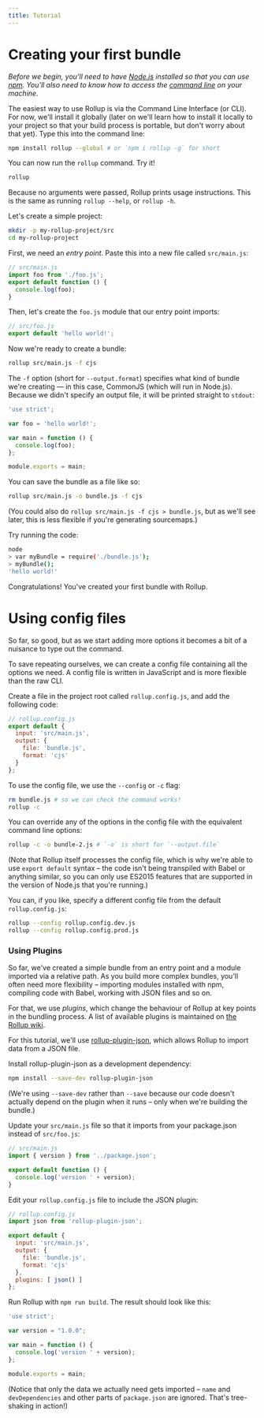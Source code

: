 ```yaml
---
title: Tutorial
---
```


# Creating your first bundle

*Before we begin, you'll need to have [Node.js](https://nodejs.org) installed so that you can use [npm](https://npmjs.com). You'll also need to know how to access the [command line](https://www.codecademy.com/learn/learn-the-command-line) on your machine.*

The easiest way to use Rollup is via the Command Line Interface (or CLI). For now, we'll install it globally (later on we'll learn how to install it locally to your project so that your build process is portable, but don't worry about that yet). Type this into the command line:

```bash
npm install rollup --global # or `npm i rollup -g` for short
```

You can now run the `rollup` command. Try it!

```bash
rollup
```

Because no arguments were passed, Rollup prints usage instructions. This is the same as running `rollup --help`, or `rollup -h`.

Let's create a simple project:

```bash
mkdir -p my-rollup-project/src
cd my-rollup-project
```

First, we need an *entry point*. Paste this into a new file called `src/main.js`:

```js
// src/main.js
import foo from './foo.js';
export default function () {
  console.log(foo);
}
```

Then, let's create the `foo.js` module that our entry point imports:

```js
// src/foo.js
export default 'hello world!';
```

Now we're ready to create a bundle:

```bash
rollup src/main.js -f cjs
```

The `-f` option (short for `--output.format`) specifies what kind of bundle we're creating — in this case, CommonJS (which will run in Node.js). Because we didn't specify an output file, it will be printed straight to `stdout`:

```js
'use strict';

var foo = 'hello world!';

var main = function () {
  console.log(foo);
};

module.exports = main;
```

You can save the bundle as a file like so:

```bash
rollup src/main.js -o bundle.js -f cjs
```

(You could also do `rollup src/main.js -f cjs > bundle.js`, but as we'll see later, this is less flexible if you're generating sourcemaps.)

Try running the code:

```bash
node
> var myBundle = require('./bundle.js');
> myBundle();
'hello world!'
```

Congratulations! You've created your first bundle with Rollup.

# Using config files

So far, so good, but as we start adding more options it becomes a bit of a nuisance to type out the command.

To save repeating ourselves, we can create a config file containing all the options we need. A config file is written in JavaScript and is more flexible than the raw CLI.

Create a file in the project root called `rollup.config.js`, and add the following code:

```js
// rollup.config.js
export default {
  input: 'src/main.js',
  output: {
    file: 'bundle.js',
    format: 'cjs'
  }
};
```

To use the config file, we use the `--config` or `-c` flag:

```bash
rm bundle.js # so we can check the command works!
rollup -c
```

You can override any of the options in the config file with the equivalent command line options:

```bash
rollup -c -o bundle-2.js # `-o` is short for `--output.file`
```

(Note that Rollup itself processes the config file, which is why we're able to use `export default` syntax – the code isn't being transpiled with Babel or anything similar, so you can only use ES2015 features that are supported in the version of Node.js that you're running.)

You can, if you like, specify a different config file from the default `rollup.config.js`:

```bash
rollup --config rollup.config.dev.js
rollup --config rollup.config.prod.js
```

### Using Plugins

So far, we've created a simple bundle from an entry point and a module imported via a relative path. As you build more complex bundles, you'll often need more flexibility – importing modules installed with npm, compiling code with Babel, working with JSON files and so on.

For that, we use *plugins*, which change the behaviour of Rollup at key points in the bundling process. A list of available plugins is maintained on [the Rollup wiki](https://github.com/rollup/rollup/wiki/Plugins).

For this tutorial, we'll use [rollup-plugin-json](https://github.com/rollup/rollup-plugin-json), which allows Rollup to import data from a JSON file.

Install rollup-plugin-json as a development dependency:

```bash
npm install --save-dev rollup-plugin-json
```

(We're using `--save-dev` rather than `--save` because our code doesn't actually depend on the plugin when it runs – only when we're building the bundle.)

Update your `src/main.js` file so that it imports from your package.json instead of `src/foo.js`:

```js
// src/main.js
import { version } from '../package.json';

export default function () {
  console.log('version ' + version);
}
```

Edit your `rollup.config.js` file to include the JSON plugin:

```js
// rollup.config.js
import json from 'rollup-plugin-json';

export default {
  input: 'src/main.js',
  output: {
    file: 'bundle.js',
    format: 'cjs'
  },
  plugins: [ json() ]
};
```

Run Rollup with `npm run build`. The result should look like this:

```js
'use strict';

var version = "1.0.0";

var main = function () {
  console.log('version ' + version);
};

module.exports = main;
```

(Notice that only the data we actually need gets imported – `name` and `devDependencies` and other parts of `package.json` are ignored. That's tree-shaking in action!)
